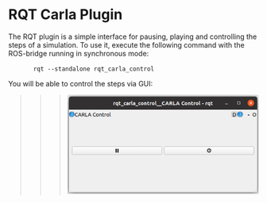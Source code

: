 # RQT Carla Plugin

The RQT plugin is a simple interface for pausing, playing and controlling the steps of a simulation. To use it, execute the following command with the ROS-bridge running in synchronous mode:

```
       rqt --standalone rqt_carla_control
``` 

You will be able to control the steps via GUI:

>>>![rqt_plugin](images/rqt_plugin.png)

